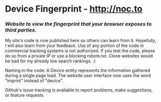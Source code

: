 # Device Fingerprint - http://noc.to

### <i>Website to view the fingerprint that your browser exposes to third parties.</i>

My site's code is now published here so others can learn from it.  Hopefully, I will also learn
from your feedback.  Use of any portion of the code in commercial tracking systems is not
authorized.  If you test the code, please do so from a private IP or use a blocking
robots.txt.  Clone websites would be bad for my already low search rankings.  :)

Naming in the code: A Device entity represents the information gathered during a single page
load. The website user interface now uses the word "imprint" instead of "device".

Github's issue tracking is available to report problems, make suggestions, or feature requests.
